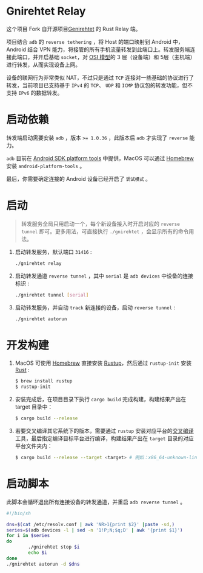 # Gnirehtet Relay

这个项目 Fork 自开源项目[Genirehtet](https://github.com/Genymobile/gnirehtet) 的 Rust Relay 端。

项目结合 `adb` 的 `reverse tethering` ，将 Host 的端口映射到 Android 中，Android 结合 VPN 能力，将接管的所有手机流量转发到此端口上。转发服务端连接此端口，并开启基础 `socket`，对 [OSI 模型](https://en.wikipedia.org/wiki/OSI_model)的 3 层（设备端）和 5层（主机端）进行转发，从而实现设备上网。

设备的联网行为非常类似 NAT，不过只是通过 `TCP` 连接对一些基础的协议进行了转发，当前项目已支持基于 `IPv4` 的 `TCP`、 `UDP` 和 `ICMP` 协议包的转发功能，但不支持 `IPv6` 的数据转发。

# 启动依赖

转发端启动需要安装 `adb` ，版本 `>= 1.0.36` ，此版本后 `adb` 才实现了 `reverse` 能力。

`adb` 目前在 [Android SDK platform tools](https://developer.android.com/studio/releases/platform-tools.html) 中提供，MacOS 可以通过 [Homebrew](https://brew.sh/) 安装 `android-platform-tools` 。

最后，你需要确定连接的 Android 设备已经开启了 `调试模式` 。

# 启动

> 转发服务全局只用启动一个，每个新设备接入时开启对应的 `reverse tunnel` 即可。更多用法，可直接执行 `./gnirehtet` ，会显示所有的命令用法。

1. 启动转发服务，默认端口 `31416` :

    ```bash
    ./gnirehtet relay
    ```

2. 启动转发通道 `reverse tunnel` ，其中 `serial` 是  `adb devices` 中设备的连接标识 :

    ```bash
    ./gnirehtet tunnel [serial]
    ```

3. 启动转发服务，并自动 `track` 新连接的设备，启动 `reverse tunnel` :

    ```bash
    ./gnirehtet autorun
    ```

# 开发构建

1. MacOS 可使用 [Homebrew](https://brew.sh/) 直接安装 [Rustup](https://rustup.rs/)，然后通过 `rustup-init` 安装 [Rust](https://www.rust-lang.org/) :

    ```bash
    $ brew install rustup
    $ rustup-init
    ```

2. 安装完成后，在项目目录下执行 `cargo build` 完成构建，构建结果产出在 target 目录中：

    ```bash
    $ cargo build --release
    ```

3. 若要交叉编译其它系统下的版本，需要通过 `rustup` 安装对应平台的[交叉编译](https://rust-lang.github.io/rustup/cross-compilation.html)工具，最后指定编译目标平台进行编译，构建结果产出在 `target` 目录的对应平台文件夹内：

    ```bash
    $ cargo build --release --target <target> # 例如：x86_64-unknown-linux-musl
    ```

# 启动脚本

此脚本会循环退出所有连接设备的转发通道，并重启 `adb reverse tunnel` 。

```bash
#!/bin/sh

dns=$(cat /etc/resolv.conf | awk 'NR>1{print $2}' |paste -sd,)
series=$(adb devices -l | sed -n '1!P;N;$q;D' | awk '{print $1}')
for i in $series
do
        ./gnirehtet stop $i
        echo $i
done
./gnirehtet autorun -d $dns
```

